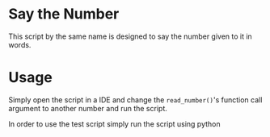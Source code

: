 # Say the Number
This script by the same name is designed to say the number given to it in words.

# Usage
Simply open the script in a IDE and change the `read_number()`'s function call argument to another number and run the script.

In order to use the test script simply run the script using python